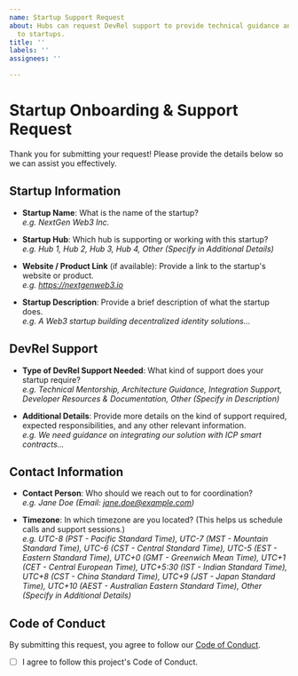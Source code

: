 ```yaml
---
name: Startup Support Request
about: Hubs can request DevRel support to provide technical guidance and resources
  to startups.
title: ''
labels: ''
assignees: ''

---
```


# Startup Onboarding & Support Request

Thank you for submitting your request! Please provide the details below so we can assist you effectively.

## Startup Information

- **Startup Name**: What is the name of the startup?  
  *e.g. NextGen Web3 Inc.*

- **Startup Hub**: Which hub is supporting or working with this startup?  
  *e.g. Hub 1, Hub 2, Hub 3, Hub 4, Other (Specify in Additional Details)*

- **Website / Product Link** (if available): Provide a link to the startup's website or product.  
  *e.g. https://nextgenweb3.io*

- **Startup Description**: Provide a brief description of what the startup does.  
  *e.g. A Web3 startup building decentralized identity solutions...*

## DevRel Support

- **Type of DevRel Support Needed**: What kind of support does your startup require?  
  *e.g. Technical Mentorship, Architecture Guidance, Integration Support, Developer Resources & Documentation, Other (Specify in Description)*

- **Additional Details**: Provide more details on the kind of support required, expected responsibilities, and any other relevant information.  
  *e.g. We need guidance on integrating our solution with ICP smart contracts...*

## Contact Information

- **Contact Person**: Who should we reach out to for coordination?  
  *e.g. Jane Doe (Email: jane.doe@example.com)*

- **Timezone**: In which timezone are you located? (This helps us schedule calls and support sessions.)  
  *e.g. UTC-8 (PST - Pacific Standard Time), UTC-7 (MST - Mountain Standard Time), UTC-6 (CST - Central Standard Time), UTC-5 (EST - Eastern Standard Time), UTC+0 (GMT - Greenwich Mean Time), UTC+1 (CET - Central European Time), UTC+5:30 (IST - Indian Standard Time), UTC+8 (CST - China Standard Time), UTC+9 (JST - Japan Standard Time), UTC+10 (AEST - Australian Eastern Standard Time), Other (Specify in Additional Details)*

## Code of Conduct

By submitting this request, you agree to follow our [Code of Conduct](https://example.com).

- [ ] I agree to follow this project's Code of Conduct.
